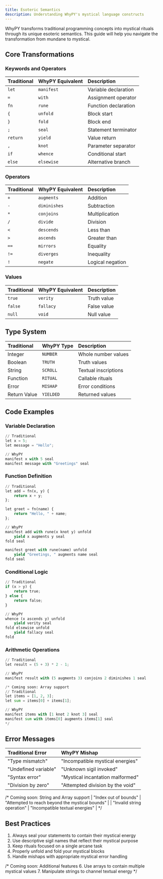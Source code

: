 ```yaml
---
title: Esoteric Semantics
description: Understanding WhyPY's mystical language constructs
---
```


WhyPY transforms traditional programming concepts into mystical rituals through its unique esoteric semantics. This guide will help you navigate the transformation from mundane to mystical.

## Core Transformations

### Keywords and Operators

| Traditional | WhyPY Equivalent | Description |
|:------------|:-----------------|:------------|
| `let`       | `manifest`       | Variable declaration |
| `=`         | `with`          | Assignment operator |
| `fn`        | `rune`          | Function declaration |
| `{`         | `unfold`        | Block start |
| `}`         | `fold`          | Block end |
| `;`         | `seal`          | Statement terminator |
| `return`    | `yield`         | Value return |
| `,`         | `knot`          | Parameter separator |
| `if`        | `whence`        | Conditional start |
| `else`      | `elsewise`      | Alternative branch |

### Operators

| Traditional | WhyPY Equivalent | Description |
|:------------|:-----------------|:------------|
| `+`         | `augments`       | Addition |
| `-`         | `diminishes`     | Subtraction |
| `*`         | `conjoins`       | Multiplication |
| `/`         | `divide`         | Division |
| `<`         | `descends`       | Less than |
| `>`         | `ascends`        | Greater than |
| `==`        | `mirrors`        | Equality |
| `!=`        | `diverges`       | Inequality |
| `!`         | `negate`         | Logical negation |

### Values

| Traditional | WhyPY Equivalent | Description |
|:------------|:-----------------|:------------|
| `true`      | `verity`        | Truth value |
| `false`     | `fallacy`       | False value |
| `null`      | `void`          | Null value |

## Type System

| Traditional | WhyPY Type | Description |
|:------------|:-----------|:------------|
| Integer     | `NUMBER`   | Whole number values |
| Boolean     | `TRUTH`    | Truth values |
| String      | `SCROLL`   | Textual inscriptions |
| Function    | `RITUAL`   | Callable rituals |
| Error       | `MISHAP`   | Error conditions |
| Return Value| `YIELDED`  | Returned values |

## Code Examples

### Variable Declaration
```python
// Traditional
let x = 5;
let message = "Hello";

// WhyPY
manifest x with 5 seal
manifest message with "Greetings" seal
```

### Function Definition
```python
// Traditional
let add = fn(x, y) {
    return x + y;
};

let greet = fn(name) {
    return "Hello, " + name;
};

// WhyPY
manifest add with rune(x knot y) unfold
    yield x augments y seal
fold seal

manifest greet with rune(name) unfold
    yield "Greetings, " augments name seal
fold seal
```

### Conditional Logic
```python
// Traditional
if (x > y) {
    return true;
} else {
    return false;
}

// WhyPY
whence (x ascends y) unfold
    yield verity seal
fold elsewise unfold
    yield fallacy seal
fold
```

### Arithmetic Operations
```python
// Traditional
let result = (5 + 3) * 2 - 1;

// WhyPY
manifest result with (5 augments 3) conjoins 2 diminishes 1 seal

/* Coming soon: Array support
// Traditional
let items = [1, 2, 3];
let sum = items[0] + items[1];

// WhyPY
manifest items with [1 knot 2 knot 3] seal
manifest sum with items[0] augments items[1] seal
*/
```

## Error Messages

| Traditional Error | WhyPY Mishap |
|:-----------------|:-------------|
| "Type mismatch" | "Incompatible mystical energies" |
| "Undefined variable" | "Unknown sigil invoked" |
| "Syntax error" | "Mystical incantation malformed" |
| "Division by zero" | "Attempted division by the void" |

/* Coming soon: String and Array support
| "Index out of bounds" | "Attempted to reach beyond the mystical bounds" |
| "Invalid string operation" | "Incompatible textual energies" |
*/

## Best Practices

1. Always seal your statements to contain their mystical energy
2. Use descriptive sigil names that reflect their mystical purpose
3. Keep rituals focused on a single arcane task
4. Properly unfold and fold your mystical blocks
5. Handle mishaps with appropriate mystical error handling

/* Coming soon: Additional features
6. Use arrays to contain multiple mystical values
7. Manipulate strings to channel textual energy
*/